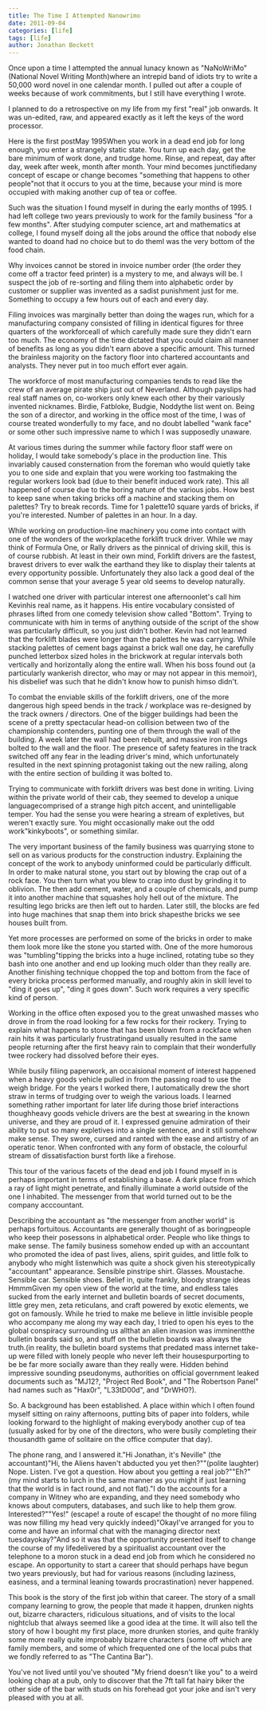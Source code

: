 ```yaml
---
title: The Time I Attempted Nanowrimo
date: 2011-09-04
categories: [life]
tags: [life]
author: Jonathan Beckett
---
```


Once upon a time I attempted the annual lunacy known as "NaNoWriMo" (National Novel Writing Month)where an intrepid band of idiots try to write a 50,000 word novel in one calendar month. I pulled out after a couple of weeks because of work commitments, but I still have everything I wrote.

I planned to do a retrospective on my life from my first "real" job onwards. It was un-edited, raw, and appeared exactly as it left the keys of the word processor.

Here is the first postMay 1995When you work in a dead end job for long enough, you enter a strangely static state. You turn up each day, get the bare minimum of work done, and trudge home. Rinse, and repeat, day after day, week after week, month after month. Your mind becomes junctifiedany concept of escape or change becomes "something that happens to other people"not that it occurs to you at the time, because your mind is more occupied with making another cup of tea or coffee.

Such was the situation I found myself in during the early months of 1995. I had left college two years previously to work for the family business "for a few months". After studying computer science, art and mathematics at college, I found myself doing all the jobs around the office that nobody else wanted to doand had no choice but to do themI was the very bottom of the food chain.

Why invoices cannot be stored in invoice number order (the order they come off a tractor feed printer) is a mystery to me, and always will be. I suspect the job of re-sorting and filing them into alphabetic order by customer or supplier was invented as a sadist punishment just for me. Something to occupy a few hours out of each and every day.

Filing invoices was marginally better than doing the wages run, which for a manufacturing company consisted of filling in identical figures for three quarters of the workforceall of which carefully made sure they didn't earn too much. The economy of the time dictated that you could claim all manner of benefits as long as you didn't earn above a specific amount. This turned the brainless majority on the factory floor into chartered accountants and analysts. They never put in too much effort ever again.

The workforce of most manufacturing companies tends to read like the crew of an average pirate ship just out of Neverland. Although payslips had real staff names on, co-workers only knew each other by their variously invented nicknames. Birdie, Fatbloke, Budgie, Noddythe list went on. Being the son of a director, and working in the office most of the time, I was of course treated wonderfully to my face, and no doubt labelled "wank face" or some other such impressive name to which I was supposedly unaware.

At various times during the summer while factory floor staff were on holiday, I would take somebody's place in the production line. This invariably caused consternation from the foreman who would quietly take you to one side and explain that you were working too fastmaking the regular workers look bad (due to their benefit induced work rate). This all happened of course due to the boring nature of the various jobs. How best to keep sane when taking bricks off a machine and stacking them on palettes? Try to break records. Time for 1 palette10 square yards of bricks, if you're interested. Number of palettes in an hour. In a day.

While working on production-line machinery you come into contact with one of the wonders of the workplacethe forklift truck driver. While we may think of Formula One, or Rally drivers as the pinnical of driving skill, this is of course rubbish. At least in their own mind, Forklift drivers are the fastest, bravest drivers to ever walk the earthand they like to display their talents at every opportunity possible. Unfortunately they also lack a good deal of the common sense that your average 5 year old seems to develop naturally.

I watched one driver with particular interest one afternoonlet's call him Kevinhis real name, as it happens. His entire vocabulary consisted of phrases lifted from one comedy television show called "Bottom". Trying to communicate with him in terms of anything outside of the script of the show was particularly difficult, so you just didn't bother. Kevin had not learned that the forklift blades were longer than the palettes he was carrying. While stacking palettes of cement bags against a brick wall one day, he carefully punched letterbox sized holes in the brickwork at regular intervals both vertically and horizontally along the entire wall. When his boss found out (a particularly wankerish director, who may or may not appear in this memoir), his disbelief was such that he didn't know how to punish himso didn't.

To combat the enviable skills of the forklift drivers, one of the more dangerous high speed bends in the track / workplace was re-designed by the track owners / directors. One of the bigger buildings had been the scene of a pretty spectacular head-on collision between two of the championship contenders, punting one of them through the wall of the building. A week later the wall had been rebuilt, and massive iron railings bolted to the wall and the floor. The presence of safety features in the track switched off any fear in the leading driver's mind, which unfortunately resulted in the next spinning protagonist taking out the new railing, along with the entire section of building it was bolted to.

Trying to communicate with forklift drivers was best done in writing. Living within the private world of their cab, they seemed to develop a unique languagecomprised of a strange high pitch accent, and unintelligable temper. You had the sense you were hearing a stream of expletives, but weren't exactly sure. You might occasionally make out the odd work"kinkyboots", or something similar.

The very important business of the family business was quarrying stone to sell on as various products for the construction industry. Explaining the concept of the work to anybody uninformed could be particularly difficult. In order to make natural stone, you start out by blowing the crap out of a rock face. You then turn what you blew to crap into dust by grinding it to oblivion. The then add cement, water, and a couple of chemicals, and pump it into another machine that squashes holy hell out of the mixture. The resulting lego bricks are then left out to harden. Later still, the blocks are fed into huge machines that snap them into brick shapesthe bricks we see houses built from.

Yet more processes are performed on some of the bricks in order to make them look more like the stone you started with. One of the more humorous was "tumbling"tipping the bricks into a huge inclined, rotating tube so they bash into one another and end up looking much older than they really are. Another finishing technique chopped the top and bottom from the face of every bricka process performed manually, and roughly akin in skill level to "ding it goes up", "ding it goes down". Such work requires a very specific kind of person.

Working in the office often exposed you to the great unwashed masses who drove in from the road looking for a few rocks for their rockery. Trying to explain what happens to stone that has been blown from a rockface when rain hits it was particularly frustratingand usually resulted in the same people returning after the first heavy rain to complain that their wonderfully twee rockery had dissolved before their eyes.

While busily filiing paperwork, an occaisional moment of interest happened when a heavy goods vehicle pulled in from the passing road to use the weigh bridge. For the years I worked there, I automatically drew the short straw in terms of trudging over to weigh the various loads. I learned something rather important for later life during those brief interactions thoughheavy goods vehicle drivers are the best at swearing in the known universe, and they are proud of it. I expressed genuine admiration of their ability to put so many expletives into a single sentence, and it still somehow make sense. They swore, cursed and ranted with the ease and artistry of an operatic tenor. When confronted with any form of obstacle, the colourful stream of dissatisfaction burst forth like a firehose.

This tour of the various facets of the dead end job I found myself in is perhaps important in terms of establishing a base. A dark place from which a ray of light might penetrate, and finally illuminate a world outside of the one I inhabited. The messenger from that world turned out to be the company acccountant.

Describing the accountant as "the messenger from another world" is perhaps fortuitous. Accountants are generally thought of as boringpeople who keep their posessons in alphabetical order. People who like things to make sense. The family business somehow ended up with an accountant who promoted the idea of past lives, aliens, spirit guides, and little folk to anybody who might listenwhich was quite a shock given his stereotypically "accountant" appearance. Sensible pinstripe shirt. Glasses. Moustache. Sensible car. Sensible shoes. Belief in, quite frankly, bloody strange ideas HmmmGiven my open view of the world at the time, and endless tales sucked from the early internet and bulletin boards of secret documents, little grey men, zeta reticulans, and craft powered by exotic elements, we got on famously. While he tried to make me believe in little invisible people who accompany me along my way each day, I tried to open his eyes to the global conspiracy surrounding us allthat an alien invasion was imminentthe bulletin boards said so, and stuff on the bulletin boards was always the truth.(in reality, the bulletin board systems that predated mass internet take-up were filled with lonely people who never left their housespurporting to be be far more socially aware than they really were. Hidden behind impressive sounding pseudonyms, authorities on official government leaked documents such as "MJ12?, "Project Red Book", and "The Robertson Panel" had names such as "Hax0r", "L33tD00d", and "DrWH0?).

So. A background has been established. A place within which I often found myself sitting on rainy afternoons, putting bits of paper into folders, while looking forward to the highlight of making everybody another cup of tea (usually asked for by one of the directors, who were busily completing their thousandth game of solitaire on the office computer that day).

The phone rang, and I answered it."Hi Jonathan, it's Neville" (the accountant)"Hi, the Aliens haven't abducted you yet then?""(polite laughter) Nope. Listen. I've got a question. How about you getting a real job?""Eh?" (my mind starts to lurch in the same manner as you might if just learning that the world is in fact round, and not flat)."I do the accounts for a company in Witney who are expanding, and they need somebody who knows about computers, databases, and such like to help them grow. Interested?""Yes!" (escape! a route of escape! the thought of no more filing was now filling my head very quickly indeed)"OkayI've arranged for you to come and have an informal chat with the managing director next tuesdayokay?"And so it was that the opportunity presented itself to change the course of my lifedelivered by a spiritualist accountant over the telephone to a moron stuck in a dead end job from which he considered no escape. An opportunity to start a career that should perhaps have begun two years previously, but had for various reasons (including laziness, easiness, and a terminal leaning towards procrastination) never happened.

This book is the story of the first job within that career. The story of a small company learning to grow, the people that made it happen, drunken nights out, bizarre characters, ridiculous situations, and of visits to the local nightclub that always seemed like a good idea at the time. It will also tell the story of how I bought my first place, more drunken stories, and quite frankly some more really quite improbably bizarre characters (some off which are family members, and some of which frequented one of the local pubs that we fondly referred to as "The Cantina Bar").

You've not lived until you've shouted "My friend doesn't like you" to a weird looking chap at a pub, only to discover that the 7ft tall fat hairy biker the other side of the bar with studs on his forehead got your joke and isn't very pleased with you at all.